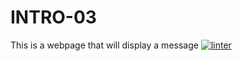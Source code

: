 # INTRO-03
This is a webpage that will display a message
[![linter](https://github.com/Tairah/INTRO-03/workflows/linter/badge.svg)](https://github.com/marketplace/actions/super-linter)         
